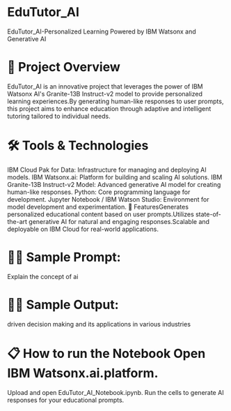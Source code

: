 # EduTutor_AI 
EduTutor_AI-Personalized Learning Powered by IBM Watsonx and Generative AI 

# 📌 Project Overview 
EduTutor_AI is an innovative project that leverages the power of IBM Watsonx AI's Granite-13B Instruct-v2 model to provide personalized learning experiences.By generating human-like responses to user prompts, this project aims to enhance education through adaptive and intelligent tutoring tailored to individual needs.

# 🛠 Tools & Technologies
IBM Cloud Pak for Data: Infrastructure for managing and deploying AI models. 
IBM Watsonx.ai: Platform for building and scaling AI solutions. 
IBM Granite-13B Instruct-v2 Model: Advanced generative AI model for creating human-like responses. 
Python: Core programming language for development. 
Jupyter Notebook / IBM Watson Studio: Environment for model development and experimentation. 
🚀 FeaturesGenerates personalized educational content based on user prompts.Utilizes state-of-the-art generative AI for natural and engaging responses.Scalable and deployable on IBM Cloud for real-world applications. 

# 🧑‍🏫 Sample Prompt: 
Explain the concept of ai

# 🧑‍🏫 Sample Output: 
driven decision making and its applications in various industries

# 📋 How to run the Notebook Open IBM Watsonx.ai.platform. 
Upload and open EduTutor_AI_Notebook.ipynb. Run the cells to generate AI responses for your educational prompts.
